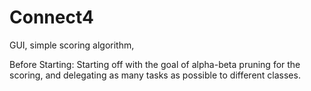 # Connect4
GUI, simple scoring algorithm, 

Before Starting:
Starting off with the goal of alpha-beta pruning for the scoring, and delegating as many tasks as possible to different classes.

